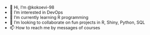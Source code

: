 - 👋 Hi, I’m @kokoevi-98
- 👀 I’m interested in DevOps
- 🌱 I’m currently learning R programming
- 💞️ I’m looking to collaborate on fun projects in R, Shiny, Python, SQL
- 📫 How to reach me by messages of courses

<!---
kokoevi-98/kokoevi-98 is a ✨ special ✨ repository because its `README.md` (this file) appears on your GitHub profile.
You can click the Preview link to take a look at your changes.
--->
